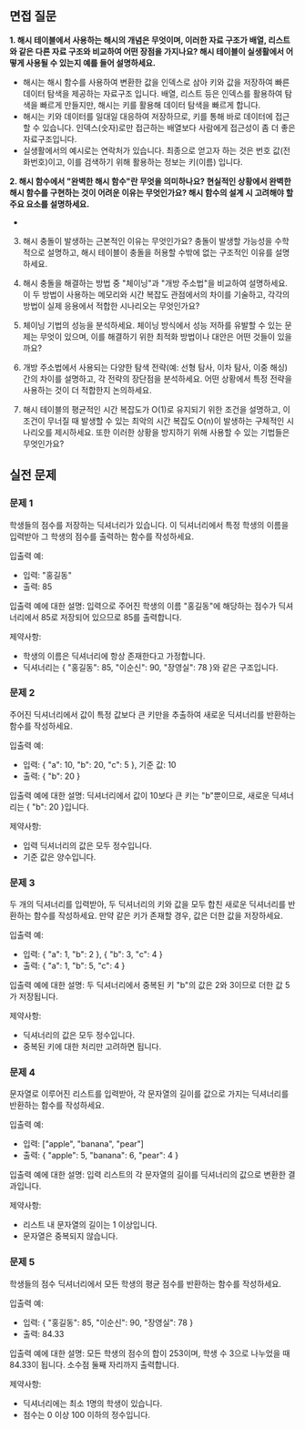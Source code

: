 
## 면접 질문
**1. 해시 테이블에서 사용하는 해시의 개념은 무엇이며, 이러한 자료 구조가 배열, 리스트와 같은 다른 자료 구조와 비교하여 어떤 장점을 가지나요? 해시 테이블이 실생활에서 어떻게 사용될 수 있는지 예를 들어 설명하세요.**

   - 해시는 해시 함수를 사용하여 변환한 값을 인덱스로 삼아 키와 값을 저장하여 빠른 데이터 탐색을 제공하는 자료구조 입니다. 배열, 리스트 등은 인덱스를 활용하여 탐색을 빠르게 만들지만, 해시는 키를 활용해 데이터 탐색을 빠르게 합니다.
   - 해시는 키와 데이터를 일대일 대응하여 저장하므로, 키를 통해 바로 데이터에 접근할 수 있습니다. 인덱스(숫자)로만 접근하는 배열보다 사람에게 접근성이 좀 더 좋은 자료구조입니다.
   - 실생활에서의 예시로는 연락처가 있습니다. 최종으로 얻고자 하는 것은 번호 값(전화번호)이고, 이를 검색하기 위해 활용하는 정보는 키(이름) 입니다.

**2. 해시 함수에서 "완벽한 해시 함수"란 무엇을 의미하나요? 현실적인 상황에서 완벽한 해시 함수를 구현하는 것이 어려운 이유는 무엇인가요? 해시 함수의 설계 시 고려해야 할 주요 요소를 설명하세요.**

   - 

3. 해시 충돌이 발생하는 근본적인 이유는 무엇인가요? 충돌이 발생할 가능성을 수학적으로 설명하고, 해시 테이블이 충돌을 허용할 수밖에 없는 구조적인 이유를 설명하세요.

4. 해시 충돌을 해결하는 방법 중 "체이닝"과 "개방 주소법"을 비교하여 설명하세요. 이 두 방법이 사용하는 메모리와 시간 복잡도 관점에서의 차이를 기술하고, 각각의 방법이 실제 응용에서 적합한 시나리오는 무엇인가요?

5. 체이닝 기법의 성능을 분석하세요. 체이닝 방식에서 성능 저하를 유발할 수 있는 문제는 무엇이 있으며, 이를 해결하기 위한 최적화 방법이나 대안은 어떤 것들이 있을까요?

6. 개방 주소법에서 사용되는 다양한 탐색 전략(예: 선형 탐사, 이차 탐사, 이중 해싱) 간의 차이를 설명하고, 각 전략의 장단점을 분석하세요. 어떤 상황에서 특정 전략을 사용하는 것이 더 적합한지 논의하세요.

7. 해시 테이블의 평균적인 시간 복잡도가 O(1)로 유지되기 위한 조건을 설명하고, 이 조건이 무너질 때 발생할 수 있는 최악의 시간 복잡도 O(n)이 발생하는 구체적인 시나리오를 제시하세요. 또한 이러한 상황을 방지하기 위해 사용할 수 있는 기법들은 무엇인가요?


## 실전 문제

### 문제 1
학생들의 점수를 저장하는 딕셔너리가 있습니다. 이 딕셔너리에서 특정 학생의 이름을 입력받아 그 학생의 점수를 출력하는 함수를 작성하세요.

입출력 예:
- 입력: "홍길동"
- 출력: 85

입출력 예에 대한 설명: 입력으로 주어진 학생의 이름 "홍길동"에 해당하는 점수가 딕셔너리에서 85로 저장되어 있으므로 85를 출력합니다.

제약사항:
- 학생의 이름은 딕셔너리에 항상 존재한다고 가정합니다.
- 딕셔너리는 { "홍길동": 85, "이순신": 90, "장영실": 78 }와 같은 구조입니다.

### 문제 2
주어진 딕셔너리에서 값이 특정 값보다 큰 키만을 추출하여 새로운 딕셔너리를 반환하는 함수를 작성하세요.

입출력 예:
- 입력: { "a": 10, "b": 20, "c": 5 }, 기준 값: 10
- 출력: { "b": 20 }

입출력 예에 대한 설명: 딕셔너리에서 값이 10보다 큰 키는 "b"뿐이므로, 새로운 딕셔너리는 { "b": 20 }입니다.

제약사항:
- 입력 딕셔너리의 값은 모두 정수입니다.
- 기준 값은 양수입니다.

### 문제 3
두 개의 딕셔너리를 입력받아, 두 딕셔너리의 키와 값을 모두 합친 새로운 딕셔너리를 반환하는 함수를 작성하세요. 만약 같은 키가 존재할 경우, 값은 더한 값을 저장하세요.

입출력 예:
- 입력: { "a": 1, "b": 2 }, { "b": 3, "c": 4 }
- 출력: { "a": 1, "b": 5, "c": 4 }

입출력 예에 대한 설명: 두 딕셔너리에서 중복된 키 "b"의 값은 2와 3이므로 더한 값 5가 저장됩니다.

제약사항:
- 딕셔너리의 값은 모두 정수입니다.
- 중복된 키에 대한 처리만 고려하면 됩니다.

### 문제 4
문자열로 이루어진 리스트를 입력받아, 각 문자열의 길이를 값으로 가지는 딕셔너리를 반환하는 함수를 작성하세요.

입출력 예:
- 입력: ["apple", "banana", "pear"]
- 출력: { "apple": 5, "banana": 6, "pear": 4 }

입출력 예에 대한 설명: 입력 리스트의 각 문자열의 길이를 딕셔너리의 값으로 변환한 결과입니다.

제약사항:
- 리스트 내 문자열의 길이는 1 이상입니다.
- 문자열은 중복되지 않습니다.

### 문제 5
학생들의 점수 딕셔너리에서 모든 학생의 평균 점수를 반환하는 함수를 작성하세요.

입출력 예:
- 입력: { "홍길동": 85, "이순신": 90, "장영실": 78 }
- 출력: 84.33

입출력 예에 대한 설명: 모든 학생의 점수의 합이 253이며, 학생 수 3으로 나누었을 때 84.33이 됩니다. 소수점 둘째 자리까지 출력합니다.

제약사항:
- 딕셔너리에는 최소 1명의 학생이 있습니다.
- 점수는 0 이상 100 이하의 정수입니다.

